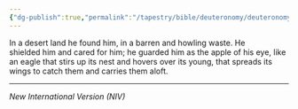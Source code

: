 ```yaml
---
{"dg-publish":true,"permalink":"/tapestry/bible/deuteronomy/deuteronomy-32-10-11/","title":"Deuteronomy 32:10–11","hide":true,"tags":["bible-verse","bible-verse"],"dgHomeLink":true,"dgShowLocalGraph":true,"dgEnableSearch":true}
---
```


In a desert land he found him, in a barren and howling waste. He shielded him and cared for him; he guarded him as the apple of his eye, like an eagle that stirs up its nest and hovers over its young, that spreads its wings to catch them and carries them aloft.

---
*New International Version (NIV)*
